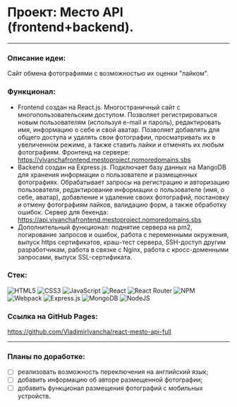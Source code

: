 # Проект: Место API (frontend+backend).

____

### Описание идеи:
Сайт обмена фотографиями с возможностью их оценки "лайком".
### Функционал:
* Frontend создан на React.js. Многостраничный сайт с многопользовательским доступом. Позволяет регистрироваться новым пользователям (используя e-mail и пароль), редактировать имя, информацию о себе и свой аватар. Позволяет добавлять для общего доступа и удалять свои фотографии, просматривать их в увеличенном режиме, а также ставить лайки и отменять их любым фотографиям. Фронтенд на сервере:
https://vivanchafrontend.mestoproject.nomoredomains.sbs
* Backend создан на Express.js. Подключает базу данных на MangoDB для хранения информации о пользователе и размещенных фотографиях. Обрабатывает запросы на регистрацию и авторизацию пользователя, редактирование информации о пользователе (имя, о себе, аватар), добавление и удаление своих фотографий, постановку и отмену фотографиям лайков, валидацию форм, а также обработку ошибок. Сервер для бекенда:
https://api.vivanchafrontend.mestoproject.nomoredomains.sbs
* Дополнительный функционал: поднятие сервера на pm2, логирование запросов и ошибок, работа с переменными окружения, выпуск https сертификатов, краш-тест сервера, SSH-доступ другим разработчикам, работа в связке с Nginx, работа с кросс-доменными запросами, выпуск SSL-сертификата.

### Стек:
![HTML5](https://img.shields.io/badge/html5-%23E34F26.svg?style=for-the-badge&logo=html5&logoColor=white)
![CSS3](https://img.shields.io/badge/css3-%231572B6.svg?style=for-the-badge&logo=css3&logoColor=white)
![JavaScript](https://img.shields.io/badge/javascript-%23323330.svg?style=for-the-badge&logo=javascript&logoColor=%23F7DF1E)
![React](https://img.shields.io/badge/react-%2320232a.svg?style=for-the-badge&logo=react&logoColor=%2361DAFB)
![React Router](https://img.shields.io/badge/React_Router-CA4245?style=for-the-badge&logo=react-router&logoColor=white)
![NPM](https://img.shields.io/badge/NPM-%23000000.svg?style=for-the-badge&logo=npm&logoColor=white)
![Webpack](https://img.shields.io/badge/webpack-%238DD6F9.svg?style=for-the-badge&logo=webpack&logoColor=black)
![Express.js](https://img.shields.io/badge/express.js-%23404d59.svg?style=for-the-badge&logo=express&logoColor=%2361DAFB)
![MongoDB](https://img.shields.io/badge/MongoDB-%234ea94b.svg?style=for-the-badge&logo=mongodb&logoColor=white)
![NodeJS](https://img.shields.io/badge/node.js-6DA55F?style=for-the-badge&logo=node.js&logoColor=white)

### Ссылка на GitHub Pages:
https://github.com/VladimirIvancha/react-mesto-api-full
____

### Планы по доработке:
- [ ] реализовать возможность переключения на английский язык;
- [ ] добавить информацию об авторе размещенной фотографии;
- [ ] добавить функционал размещения фотографий с мобильных устройств.
